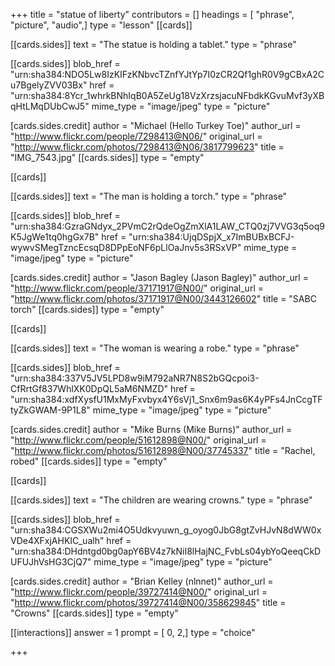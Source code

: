 +++
title = "statue of liberty"
contributors = []
headings = [ "phrase", "picture", "audio",]
type = "lesson"
[[cards]]

[[cards.sides]]
text = "The statue is holding a tablet."
type = "phrase"

[[cards.sides]]
blob_href = "urn:sha384:NDO5Lw8IzKIFzKNbvcTZnfYJtYp7I0zCR2Qf1ghR0V9gCBxA2Cu7BgelyZVV03Bx"
href = "urn:sha384:8Ycr_1whrkBNhIqB0A5ZeUg18VzXrzsjacuNFbdkKGvuMvf3yXBqHtLMqDUbCwJ5"
mime_type = "image/jpeg"
type = "picture"

[cards.sides.credit]
author = "Michael (Hello Turkey Toe)"
author_url = "http://www.flickr.com/people/7298413@N06/"
original_url = "http://www.flickr.com/photos/7298413@N06/3817799623"
title = "IMG_7543.jpg"
[[cards.sides]]
type = "empty"

[[cards]]

[[cards.sides]]
text = "The man is holding a torch."
type = "phrase"

[[cards.sides]]
blob_href = "urn:sha384:GzraGNdyx_2PVmC2rQdeOgZmXlA1LAW_CTQ0zj7VVG3q5oq9K5JgWe1tq0hgGx7B"
href = "urn:sha384:UjqDSpjX_x7ImBUBxBCFJ-wywvSMegTzncEcsqD8DPpEoNF6pLlOaJnv5s3RSxVP"
mime_type = "image/jpeg"
type = "picture"

[cards.sides.credit]
author = "Jason Bagley (Jason Bagley)"
author_url = "http://www.flickr.com/people/37171917@N00/"
original_url = "http://www.flickr.com/photos/37171917@N00/3443126602"
title = "SABC torch"
[[cards.sides]]
type = "empty"

[[cards]]

[[cards.sides]]
text = "The woman is wearing a robe."
type = "phrase"

[[cards.sides]]
blob_href = "urn:sha384:337V5JV5LPD8w9iM792aNR7N8S2bGQcpoi3-CfRrtGf837WhlXK0DpQL5aM6NMZD"
href = "urn:sha384:xdfXysfU1MxMyFxvbyx4Y6sVj1_Snx6m9as6K4yPFs4JnCcgTFtyZkGWAM-9P1L8"
mime_type = "image/jpeg"
type = "picture"

[cards.sides.credit]
author = "Mike Burns (Mike Burns)"
author_url = "http://www.flickr.com/people/51612898@N00/"
original_url = "http://www.flickr.com/photos/51612898@N00/37745337"
title = "Rachel, robed"
[[cards.sides]]
type = "empty"

[[cards]]

[[cards.sides]]
text = "The children are wearing crowns."
type = "phrase"

[[cards.sides]]
blob_href = "urn:sha384:CGSXWu2mi4O5Udkvyuwn_g_oyog0JbG8gtZvHJvN8dWW0xVDe4XFxjAHKIC_ualh"
href = "urn:sha384:DHdntgd0bg0apY6BV4z7kNiI8lHajNC_FvbLs04ybYoQeeqCkDUFUJhVsHG3CjQ7"
mime_type = "image/jpeg"
type = "picture"

[cards.sides.credit]
author = "Brian Kelley (nlnnet)"
author_url = "http://www.flickr.com/people/39727414@N00/"
original_url = "http://www.flickr.com/photos/39727414@N00/358629845"
title = "Crowns"
[[cards.sides]]
type = "empty"

[[interactions]]
answer = 1
prompt = [ 0, 2,]
type = "choice"

+++
